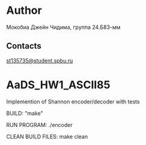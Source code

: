 # Author  

Мокобиа Джейн Чидима, группа 24.Б83-мм  


## Contacts  
st135735@student.spbu.ru    

# AaDS_HW1_ASCII85  
Implemention of Shannon encoder/decoder with tests

BUILD: "make"


RUN PROGRAM: ./encoder

CLEAN BUILD FILES: make clean

